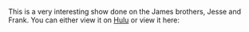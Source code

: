 This is a very interesting show done on the James brothers, Jesse and Frank. You can either view it on [Hulu](http://www.hulu.com/watch/72136/biography-jesse-james-and-the-james-gang?c=News-and-Information) or view it here: